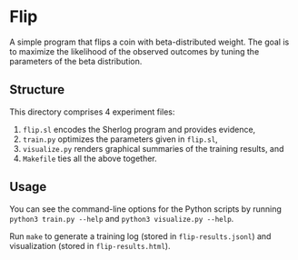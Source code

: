 # Flip

A simple program that flips a coin with beta-distributed weight. The goal is to maximize the likelihood of the observed outcomes by tuning the parameters of the beta distribution.

## Structure

This directory comprises 4 experiment files:

1. `flip.sl` encodes the Sherlog program and provides evidence,
2. `train.py` optimizes the parameters given in `flip.sl`,
3. `visualize.py` renders graphical summaries of the training results, and
4. `Makefile` ties all the above together.

## Usage

You can see the command-line options for the Python scripts by running `python3 train.py --help` and `python3 visualize.py --help`.

Run `make` to generate a training log (stored in `flip-results.jsonl`) and visualization (stored in `flip-results.html`).
